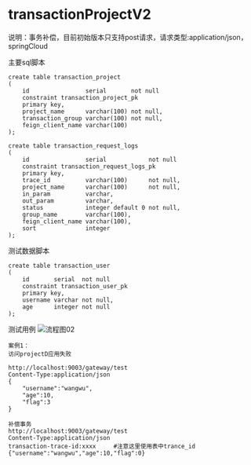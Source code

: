 # transactionProjectV2
说明：事务补偿，目前初始版本只支持post请求，请求类型:application/json，springCloud

主要sql脚本
    
    create table transaction_project
    (
        id                serial       not null
        constraint transaction_project_pk
        primary key,
        project_name      varchar(100) not null,
        transaction_group varchar(100) not null,
        feign_client_name varchar(100)
    );

    create table transaction_request_logs
    (
        id                serial            not null
        constraint transaction_request_logs_pk
        primary key,
        trace_id          varchar(100)      not null,
        project_name      varchar(100)      not null,
        in_param          varchar,
        out_param         varchar,
        status            integer default 0 not null,
        group_name        varchar(100),
        feign_client_name varchar(100),
        sort              integer
    );

测试数据脚本

    create table transaction_user
    (
        id       serial  not null
        constraint transaction_user_pk
        primary key,
        username varchar not null,
        age      integer not null
    );

测试用例 
    ![流程图02](https://user-images.githubusercontent.com/13884959/196380236-31d592c3-6a71-4cde-bccc-162f81d683a9.png)

    案例1：
    访问projectD应用失败
    
    http://localhost:9003/gateway/test
    Content-Type:application/json
    {
        "username":"wangwu",
        "age":10,
        "flag":3
    }

    补偿事务
    http://localhost:9003/gateway/test
    Content-Type:application/json
    transaction-trace-id:xxxx     #注意这里使用表中trance_id
    {"username":"wangwu","age":10,"flag":0}
